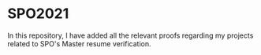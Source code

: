 # SPO2021

In this repository, I have added all the relevant proofs regarding my projects related to SPO's Master resume verification.
